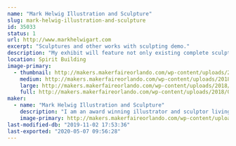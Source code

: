 ```yaml
---
name: "Mark Helwig Illustration and Sculpture"
slug: mark-helwig-illustration-and-sculpture
id: 35033
status: 1
url: http://www.markhelwigart.com
excerpt: "Sculptures and other works with sculpting demo."
description: "My exhibit will feature not only existing complete sculptures, paintings and drawing but I will also be working on a sculpture through the show and answering questions during the demonstration."
location: Spirit Building
image-primary:
  - thumbnail: http://makers.makerfaireorlando.com/wp-content/uploads/2018/09/New-Sculptures-for-Dragon-Con-2018-150x150.jpg
    medium: http://makers.makerfaireorlando.com/wp-content/uploads/2018/09/New-Sculptures-for-Dragon-Con-2018-268x300.jpg
    large: http://makers.makerfaireorlando.com/wp-content/uploads/2018/09/New-Sculptures-for-Dragon-Con-2018-914x1024.jpg
    full: http://makers.makerfaireorlando.com/wp-content/uploads/2018/09/New-Sculptures-for-Dragon-Con-2018.jpg
maker:
  - name: "Mark Helwig Illustration and Sculpture"
    description: "I am an award winning illustrator and sculptor living in the greater Orlando area. My specialization is fantasy and horror with a touch of the whimsical and a focus on character. I have won multiple awards at shows like Dragon Con and my clients range from small game companies to large publishers such as Oxford University press and private collectors all over the world."
    image-primary: http://makers.makerfaireorlando.com/wp-content/uploads/2018/09/Mark-Helwig-banner-1-1024x433.jpg
last-modified-db: "2019-11-02 17:53:36"
last-exported: "2020-05-07 09:56:28"
---
```

